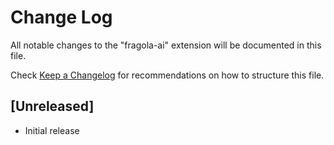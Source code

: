 # Change Log

All notable changes to the "fragola-ai" extension will be documented in this file.

Check [Keep a Changelog](http://keepachangelog.com/) for recommendations on how to structure this file.

## [Unreleased]

- Initial release